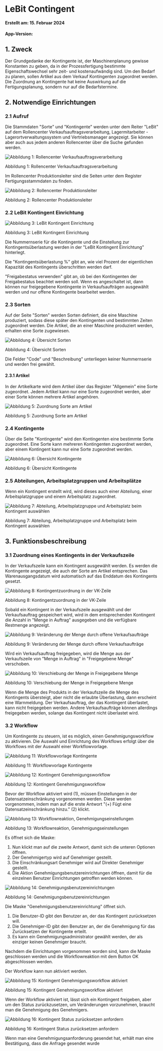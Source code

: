 ﻿# LeBit Contingent
 
#### Erstellt am: 15. Februar 2024
 
#### App-Version:
 
## 1. Zweck
Der Grundgedanke der Kontingente ist, der Maschinenplanung gewisse Konstanten zu geben, da in der Prozessfertigung bestimmte Eigenschaftswechsel sehr zeit- und kostenaufwändig sind. Um den Bedarf zu planen, sollen Artikel aus dem Verkauf Kontingenten zugeordnet werden. Die Zuordnung an Kontingente hat keine Auswirkung auf die Fertigungsplanung, sondern nur auf die Bedarfstermine.
 
## 2. Notwendige Einrichtungen
 
### 2.1 Aufruf
 
Die Stammdaten "Sorte" und "Kontingente" werden unter dem Reiter "LeBit" auf dem Rollencenter Verkaufsauftragsverarbeitung, Lagermitarbeiter - Lagerortverwaltungssystem und Vertriebsmanager angezeigt. Sie können aber auch aus jedem anderen Rollencenter über die Suche gefunden werden.
 
![Abbildung 1: Rollencenter Verkaufsauftragsverarbeitung](../images/Contingents_1.png)
<figcaption>Abbildung 1: Rollencenter Verkaufsauftragsverarbeitung </figcaption>
 
Im Rollencenter Produktionsleiter sind die Seiten unter dem Register Fertigungsstammdaten zu finden.
 
![Abbildung 2: Rollencenter Produktionsleiter](../images/Contingents_2.png)
<figcaption>Abbildung 2: Rollencenter Produktionsleiter </figcaption>
 
### 2.2 LeBit Kontingent Einrichtung
 
![Abbildung 3: LeBit Kontingent Einrichtung](../images/Contingents_3.png)
<figcaption>Abbildung 3: LeBit Kontingent Einrichtung </figcaption>
 
Die Nummernserie für die Kontingente und die Einstellung zur Kontingentsüberlastung werden in der "LeBit Kontingent Einrichtung" hinterlegt.
 
Die "Kontingentsüberlastung %" gibt an, wie viel Prozent der eigentlichen Kapazität des Kontingents überschritten werden darf.
 
"Freigabestatus verwenden" gibt an, ob bei den Kontingenten der Freigabestatus beachtet werden soll. Wenn es angeschaltet ist, dann können nur freigegebene Kontingente in Verkaufsaufträgen ausgewählt werden und nur offene Kontingente bearbeitet werden.
 
### 2.3 Sorten
Auf der Seite "Sorten" werden Sorten definiert, die eine Maschine produziert, sodass diese später den Kontingenten und bestimmten Zeiten zugeordnet werden. Die Artikel, die an einer Maschine produziert werden, erhalten eine Sorte zugewiesen.
 
![Abbildung 4: Übersicht Sorten](../images/Contingents_4.png)
<figcaption>Abbildung 4: Übersicht Sorten </figcaption>
 
Die Felder "Code" und "Beschreibung" unterliegen keiner Nummernserie und werden frei gewählt.
 
#### 2.3.1 Artikel
In der Artikelkarte wird dem Artikel über das Register "Allgemein" eine Sorte zugeordnet. Jedem Artikel kann nur eine Sorte zugeordnet werden, aber einer Sorte können mehrere Artikel angehören.
 
![Abbildung 5: Zuordnung Sorte am Artikel](../images/Contingents_5.png)
<figcaption>Abbildung 5: Zuordnung Sorte am Artikel </figcaption>

### 2.4 Kontingente
Über die Seite "Kontingente" wird den Kontingenten eine bestimmte Sorte zugeordnet. Eine Sorte kann mehreren Kontingenten zugeordnet werden, aber einem Kontingent kann nur eine Sorte zugeordnet werden.

![Abbildung 6: Übersicht Kontingente](../images/Contingents_6.png)
<figcaption>Abbildung 6: Übersicht Kontingente </figcaption>

### 2.5 Abteilungen, Arbeitsplatzgruppen und Arbeitsplätze
Wenn ein Kontingent erstellt wird, wird dieses auch einer Abteilung, einer Arbeitsplatzgruppe und einem Arbeitsplatz zugeordnet.

![Abbildung 7: Abteilung, Arbeitsplatzgruppe und Arbeitsplatz beim Kontingent auswählen](../images/Contingents_7.png)
<figcaption>Abbildung 7: Abteilung, Arbeitsplatzgruppe und Arbeitsplatz beim Kontingent auswählen </figcaption>

## 3. Funktionsbeschreibung
### 3.1 Zuordnung eines Kontingents in der Verkaufszeile
In der Verkaufszeile kann ein Kontingent ausgewählt werden. Es werden die Kontingente angezeigt, die auch der Sorte am Artikel entsprechen. Das Warenausgangsdatum wird automatisch auf das Enddatum des Kontingents gesetzt.

![Abbildung 8: Kontingentzuordnung in der VK-Zeile](../images/Contingents_8.png)
<figcaption>Abbildung 8: Kontingentzuordnung in der VK-Zeile </figcaption>

Sobald ein Kontingent in der Verkaufszeile ausgewählt und der Verkaufsauftrag gespeichert wird, wird in dem entsprechenden Kontingent die Anzahl in "Menge in Auftrag" ausgegeben und die verfügbare Restmenge angezeigt.

![Abbildung 9: Veränderung der Menge durch offene Verkaufsaufträge](../images/Contingents_9.png)
<figcaption>Abbildung 9: Veränderung der Menge durch offene Verkaufsaufträge </figcaption>

Wird ein Verkaufsauftrag freigegeben, wird die Menge aus der Verkaufszeile von "Menge in Auftrag" in "Freigegebene Menge" verschoben.

![Abbildung 10: Verschiebung der Menge in Freigegebene Menge](../images/Contingents_10.png)
<figcaption>Abbildung 10: Verschiebung der Menge in Freigegebene Menge </figcaption>
 
Wenn die Menge des Produkts in der Verkaufszeile die Menge des Kontingents übersteigt, aber nicht die erlaubte Überlastung, dann erscheint eine Warnmeldung. Der Verkaufsauftrag, der das Kontingent überlastet, kann nicht freigegeben werden. Andere Verkaufsaufträge können allerdings freigegeben werden, solange das Kontingent nicht überlastet wird.
 
### 3.2 Workflow
Um Kontingente zu steuern, ist es möglich, einen Genehmigungsworkflow zu aktivieren. Die Auswahl und Einrichtung des Workflows erfolgt über die Workflows mit der Auswahl einer Workflowvorlage.
 
![Abbildung 11: Workflowvorlage Kontingente](../images/Contingents_11.png)
<figcaption>Abbildung 11: Workflowvorlage Kontingente </figcaption> 


![Abbildung 12: Kontingent Genehmigungsworkflow](../images/Contingents_12.png)
<figcaption>Abbildung 12: Kontingent Genehmigungsworkflow </figcaption>
 
Bevor der Workflow aktiviert wird (1), müssen Einstellungen in der Datensatzeinschränkung vorgenommen werden. Diese werden vorgenommen, indem man auf die erste Antwort "(+) Fügt eine Datensatzeinschränkung hinzu." (2) klickt.
 
![Abbildung 13: Workflowreaktion, Genehmigungseinstellungen](../images/Contingents_13.png)
<figcaption>Abbildung 13: Workflowreaktion, Genehmigungseinstellungen </figcaption>
 
Es öffnet sich die Maske:
 
1. Nun klickt man auf die zweite Antwort, damit sich die unteren Optionen öffnen.
2. Der Genehmigertyp wird auf Genehmiger gestellt.
3. Die Einschränkungsart Genehmiger wird auf Direkter Genehmiger gestellt.
4. Die Aktion Genehmigungsbenutzereinrichtungen öffnen, damit für die einzelnen Benutzer Einrichtungen getroffen werden können.
 
![Abbildung 14: Genehmigungsbenutzereinrichtungen](../images/Contingents_14.png)
<figcaption>Abbildung 14: Genehmigungsbenutzereinrichtungen </figcaption>
 
Die Maske "Genehmigungsbenutzereinrichtung" öffnet sich.
 
1. Die Benutzer-ID gibt den Benutzer an, der das Kontingent zurücksetzen will.
2. Die Genehmiger-ID gibt den Benutzer an, der die Genehmigung für das Zurücksetzen der Kontingente erteilt.
3. Es kann ein Genehmigungsadministrator gewählt werden, der als einziger keinen Genehmiger braucht.
 
Nachdem die Einrichtungen vorgenommen worden sind, kann die Maske geschlossen werden und die Workflowreaktion mit dem Button OK abgeschlossen werden.
 
Der Workflow kann nun aktiviert werden.
 
![Abbildung 15: Kontingent Genehmigungsworkflow aktiviert](../images/Contingents_15.png)
<figcaption>Abbildung 15: Kontingent Genehmigungsworkflow aktiviert </figcaption>
 
Wenn der Workflow aktiviert ist, lässt sich ein Kontingent freigeben, aber um den Status zurückzusetzen, um Veränderungen vorzunehmen, braucht man die Genehmigung des Genehmigers.
 
![Abbildung 16: Kontingent Status zurücksetzen anfordern](../images/Contingents_16.png)
<figcaption>Abbildung 16: Kontingent Status zurücksetzen anfordern </figcaption>
 
Wenn man eine Genehmigungsanforderung gesendet hat, erhält man eine Bestätigung, dass die Anfrage gesendet wurde